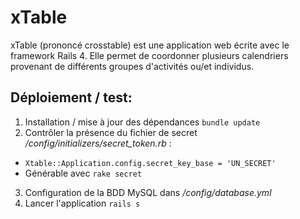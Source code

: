 xTable
======

xTable (prononcé crosstable) est une application web écrite avec le framework Rails 4. Elle permet de coordonner plusieurs calendriers provenant de différents groupes d'activités ou/et individus.

## Déploiement / test:

1. Installation / mise à jour des dépendances `bundle update`
2. Contrôler la présence du fichier de secret */config/initializers/secret_token.rb* : 
 * `Xtable::Application.config.secret_key_base = 'UN_SECRET'`
 * Générable avec `rake secret`
3. Configuration de la BDD MySQL dans */config/database.yml*
4. Lancer l'application `rails s`
